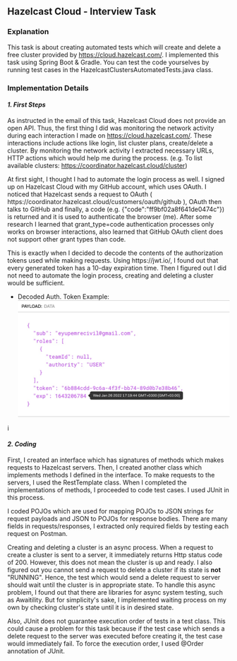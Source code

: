 ## Hazelcast Cloud - Interview Task
### Explanation
This task is about creating automated tests which will create and delete a free cluster provided by https://cloud.hazelcast.com/. I implemented this task using Spring Boot & Gradle. You can test the code yourselves by running test cases in the HazelcastClustersAutomatedTests.java class. 
### Implementation Details
#### _1. First Steps_
As instructed in the email of this task, Hazelcast Cloud does not provide an open API. Thus, the first thing I did was monitoring the network activity during each interaction I made on https://cloud.hazelcast.com/. These interactions include actions like login, list cluster plans, create/delete a cluster. By monitoring the network activity I extracted necessary URLs, HTTP actions which would help me during the process. (e.g. To list available clusters: https://coordinator.hazelcast.cloud/cluster)
<p>At first sight, I thought I had to automate the login process as well. I signed up on Hazelcast Cloud with my GitHub account, which uses OAuth. I noticed that Hazelcast sends a request to OAuth ( https://coordinator.hazelcast.cloud/customers/oauth/github
), OAuth then talks to GitHub and finally, a code (e.g. {"code":"ff9bf02a8f641de0474c"}) is returned and it is used to authenticate the browser (me). After some research I learned that grant_type=code authentication processes only works on browser interactions, also learned that GitHub OAuth client does not support other grant types than code. </p>
<p>This is exactly when I decided to decode the contents of the authorization tokens used while making requests. Using https://jwt.io/, I found out that every generated token has a 10-day expiration time. Then I figured out I did not need to automate the login process, creating and deleting a cluster would be sufficient. </p>

* Decoded Auth. Token Example:
![Screenshot](src/main/resources/img/token.jpeg)



i

#### _2. Coding_
First, I created an interface which has signatures of methods which makes requests to Hazelcast servers. Then, I created another class which implements methods I defined in the interface. To make requests to the servers, I used the RestTemplate class. When I completed the implementations of methods, I proceeded to code test cases. I used JUnit in this process.
<p>I coded POJOs which are used for mapping POJOs to JSON strings for request payloads and JSON to POJOs for response bodies. There are many fields in requests/responses, I extracted only required fields by testing each request on Postman.</p>
<p>Creating and deleting a cluster is an async process. When a request to create a cluster is sent to a server, it immediately returns Http status code of 200. However, this does not mean the cluster is up and ready. I also figured out you cannot send a request to delete a cluster if its state is <b>not</b> "RUNNING". Hence, the test which would send a delete request to server should wait until the cluster is in appropriate state. To handle this async problem, I found out that there are libraries for async system testing, such as Awaitility. But for simplicity's sake, I implemented waiting process on my own by checking cluster's state until it is in desired state. </p>
<p>Also, JUnit does not guarantee execution order of tests in a test class. This could cause a problem for this task because if the test case which sends a delete request to the server was executed before creating it, the test case would immediately fail. To force the execution order, I used @Order annotation of JUnit.</p>
